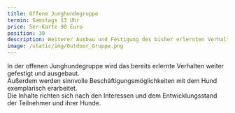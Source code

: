 ```yaml
---
title: Offene Junghundegruppe
termin: Samstags 13 Uhr
price: 5er-Karte 90 Euro
position: 30
description: Weiterer Ausbau und Festigung des bisher erlernten Verhaltens.
image: /static/img/Outdoor_Gruppe.png
---
```

In der offenen Junghundegruppe wird das bereits erlernte Verhalten weiter gefestigt und ausgebaut. \
Außerdem werden sinnvolle Beschäftigungsmöglichkeiten mit dem Hund exemplarisch erarbeitet. \
Die Inhalte richten sich nach den Interessen und dem Entwicklungsstand der Teilnehmer und ihrer Hunde.
